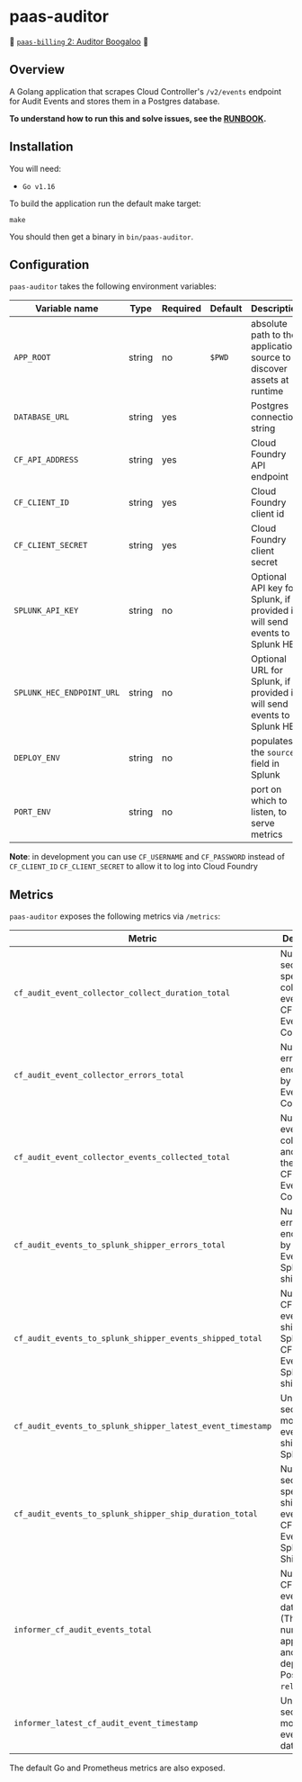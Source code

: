 # paas-auditor

🎵 [`paas-billing` 2: Auditor Boogaloo](https://www.youtube.com/watch?v=4Oy7krobW78) 🎵

## Overview

A Golang application that scrapes Cloud Controller's `/v2/events` endpoint for Audit Events and stores them in a Postgres database.

**To understand how to run this and solve issues, see the [RUNBOOK](RUNBOOK.md).**

## Installation

You will need:

* `Go v1.16`

To build the application run the default make target:

```
make
```

You should then get a binary in `bin/paas-auditor`.

## Configuration

`paas-auditor` takes the following environment variables:

| Variable name | Type | Required | Default | Description |
|---|---|---|---|---|
|`APP_ROOT`|string|no|`$PWD`|absolute path to the application source to discover assets at runtime|
|`DATABASE_URL`|string|yes||Postgres connection string|
|`CF_API_ADDRESS`|string|yes||Cloud Foundry API endpoint|
|`CF_CLIENT_ID`|string|yes|| Cloud Foundry client id|
|`CF_CLIENT_SECRET`|string|yes||Cloud Foundry client secret|
|`SPLUNK_API_KEY`|string|no||Optional API key for Splunk, if provided it will send events to Splunk HEC|
|`SPLUNK_HEC_ENDPOINT_URL`|string|no||Optional URL for Splunk, if provided it will send events to Splunk HEC|
|`DEPLOY_ENV`|string|no||populates the `source` field in Splunk|
|`PORT_ENV`|string|no||port on which to listen, to serve metrics|

**Note**: in development you can use `CF_USERNAME` and `CF_PASSWORD` instead of `CF_CLIENT_ID` `CF_CLIENT_SECRET` to allow it to log into Cloud Foundry

## Metrics

`paas-auditor` exposes the following metrics via `/metrics`:

| Metric | Description |
|---|---|
|`cf_audit_event_collector_collect_duration_total`| Number of seconds spent collecting events by CF Audit Event Collector |
|`cf_audit_event_collector_errors_total`| Number of errors encountered by CF Audit Event Collector |
|`cf_audit_event_collector_events_collected_total`| Number of events collected and saved to the DB by CF Audit Event Collector |
|`cf_audit_events_to_splunk_shipper_errors_total`| Number of errors encountered by CF Audit Events to Splunk shipper |
|`cf_audit_events_to_splunk_shipper_events_shipped_total`| Number of CF audit events shipped to Splunk by CF Audit Events to Splunk shipper |
|`cf_audit_events_to_splunk_shipper_latest_event_timestamp`| Unix epoch seconds of most recent event shipped to Splunk |
|`cf_audit_events_to_splunk_shipper_ship_duration_total`| Number of seconds spent shipping events by CF Audit Events to Splunk Shipper |
|`informer_cf_audit_events_total`| Number of CF audit events in the database (This number is approximate, and depends on Postgres `reltuples`) |
|`informer_latest_cf_audit_event_timestamp`| Unix epoch seconds of most recent event in the database |

The default Go and Prometheus metrics are also exposed.
